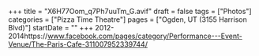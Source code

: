 +++
title = "X6H77Oom_q7Ph7uuTm_G.avif"
draft = false
tags = ["Photos"]
categories = ["Pizza Time Theatre"]
pages = ["Ogden, UT (3155 Harrison Blvd)"]
startDate = ""
+++
2012-2014https://www.facebook.com/pages/category/Performance---Event-Venue/The-Paris-Cafe-311007952339744/
